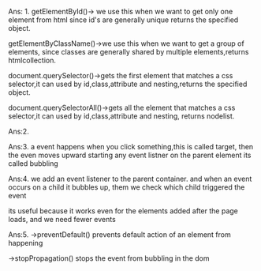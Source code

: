 Ans: 1. 
getElementById()-> we use this when we want to get only one element from html since id's are generally unique returns the specified object.

getElementByClassName()->we use this when we want to get a group of elements, since classes are generally shared by multiple elements,returns htmlcollection.

document.querySelector()->gets the first element that matches a css selector,it can used by id,class,attribute and nesting,returns the specified object.

document.querySelectorAll()->gets all the element that matches a css selector,it can used by id,class,attribute and nesting, returns nodelist.

Ans:2.
<script> const pp=document.createElement("p"); pp.textContent="Dummy2"; document.getElementById("container").appendChild(pp); </script>

Ans:3.
a event happens when you click something,this is called target, then the even moves upward starting any event listner on the parent element its called bubbling

Ans:4.
we add an event listener to the parent container. and when an event occurs on a child it bubbles up, them we check which child triggered the event

its useful because it works even for the elements added after the page loads, and we need fewer events

Ans:5.
->preventDefault() prevents default action of an element from happening

->stopPropagation() stops the event from bubbling in the dom
